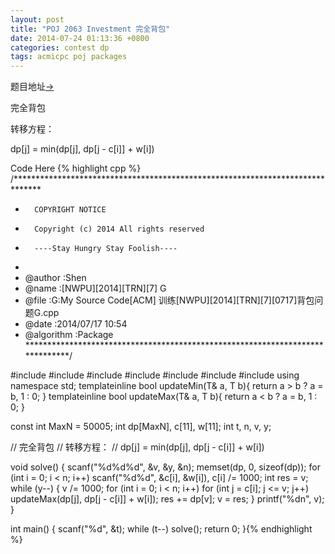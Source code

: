 ```yaml
---
layout: post
title: "POJ 2063 Investment 完全背包"
date: 2014-07-24 01:13:36 +0800
categories: contest dp
tags: acmicpc poj packages
---
```

题目地址<a title="POJ 2063" href="http://poj.org/problem?id=2063" target="_blank">-></a>

完全背包

转移方程：

dp[j] = min(dp[j], dp[j - c[i]] + w[i])

Code Here
{% highlight cpp %}
/******************************************************************************
*       COPYRIGHT NOTICE
*       Copyright (c) 2014 All rights reserved
*       ----Stay Hungry Stay Foolish----
*
* @author		:Shen
* @name         :[NWPU][2014][TRN][7] G
* @file         :G:My Source Code[ACM] 训练[NWPU][2014][TRN][7][0717]背包问题G.cpp
* @date         :2014/07/17 10:54
* @algorithm    :Package
******************************************************************************/

#include <cmath>
#include <cstdio>
#include <string>
#include <cstring>
#include <iomanip>
#include <iostream>
#include <algorithm>
using namespace std;
template<class T>inline bool updateMin(T& a, T b){ return a > b ? a = b, 1 : 0; }
template<class T>inline bool updateMax(T& a, T b){ return a < b ? a = b, 1 : 0; }

const int MaxN = 50005;
int dp[MaxN], c[11], w[11];
int t, n, v, y;

// 完全背包
// 转移方程：
// dp[j] = min(dp[j], dp[j - c[i]] + w[i])

void solve()
{
    scanf("%d%d%d", &v, &y, &n);
    memset(dp, 0, sizeof(dp));
    for (int i = 0; i < n; i++) scanf("%d%d", &c[i], &w[i]), c[i] /= 1000;
    int res = v;
    while (y--)
    {
        v /= 1000;
        for (int i = 0; i < n; i++)
            for (int j = c[i]; j <= v; j++)
                updateMax(dp[j], dp[j - c[i]] + w[i]);
        res += dp[v]; v = res;
    }
    printf("%dn", v);
}

int main()
{
	scanf("%d", &t);
	while (t--) solve();
	return 0;
}{% endhighlight %}
